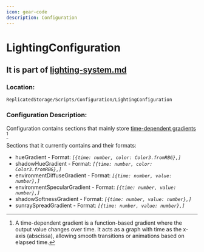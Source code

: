 ```yaml
---
icon: gear-code
description: Configuration
---
```


# LightingConfiguration

## It is part of [lighting-system.md](../../../../systems/systems/environment/lighting-system.md "mention")

### Location:

`ReplicatedStorage/Scripts/Configuration/LightingConfiguration`

### Configuration Description:

Configuration contains sections that mainly store [time-dependent gradients ](#user-content-fn-1)[^1]

Sections that it currently contains and their formats:

* hueGradient - Format: _`[{time: number, color: Color3.fromRBG},]`_&#x20;
* shadowHueGradient - Format: _`[{time: number, color: Color3.fromRBG},]`_
* environmentDiffuseGradient - Format: _`[{time: number, value: number},]`_
* environmentSpecularGradient - Format: _`[{time: number, value: number},]`_
* shadowSoftnessGradient - Format: _`[{time: number, value: number},]`_
* sunraySpreadGradient - Format: _`[{time: number, value: number},]`_

[^1]: A time-dependent gradient is a function-based gradient where the output value changes over time. It acts as a graph with time as the x-axis (abscissa), allowing smooth transitions or animations based on elapsed time.
